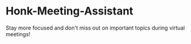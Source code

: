 # Honk-Meeting-Assistant
Stay more focused and don't miss out on important topics during virtual meetings!
